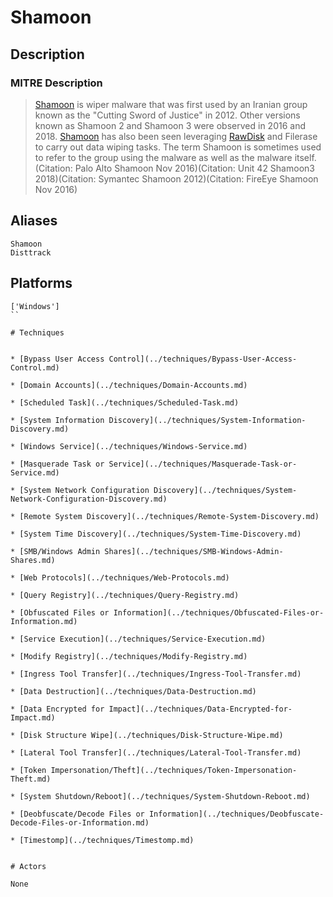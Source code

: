 
# Shamoon

## Description

### MITRE Description

> [Shamoon](https://attack.mitre.org/software/S0140) is wiper malware that was first used by an Iranian group known as the "Cutting Sword of Justice" in 2012. Other versions known as Shamoon 2 and Shamoon 3 were observed in 2016 and 2018. [Shamoon](https://attack.mitre.org/software/S0140) has also been seen leveraging [RawDisk](https://attack.mitre.org/software/S0364) and Filerase to carry out data wiping tasks. The term Shamoon is sometimes used to refer to the group using the malware as well as the malware itself.(Citation: Palo Alto Shamoon Nov 2016)(Citation: Unit 42 Shamoon3 2018)(Citation: Symantec Shamoon 2012)(Citation: FireEye Shamoon Nov 2016)

## Aliases

```
Shamoon
Disttrack
```

## Platforms

```
['Windows']
``

# Techniques


* [Bypass User Access Control](../techniques/Bypass-User-Access-Control.md)

* [Domain Accounts](../techniques/Domain-Accounts.md)
    
* [Scheduled Task](../techniques/Scheduled-Task.md)
    
* [System Information Discovery](../techniques/System-Information-Discovery.md)
    
* [Windows Service](../techniques/Windows-Service.md)
    
* [Masquerade Task or Service](../techniques/Masquerade-Task-or-Service.md)
    
* [System Network Configuration Discovery](../techniques/System-Network-Configuration-Discovery.md)
    
* [Remote System Discovery](../techniques/Remote-System-Discovery.md)
    
* [System Time Discovery](../techniques/System-Time-Discovery.md)
    
* [SMB/Windows Admin Shares](../techniques/SMB-Windows-Admin-Shares.md)
    
* [Web Protocols](../techniques/Web-Protocols.md)
    
* [Query Registry](../techniques/Query-Registry.md)
    
* [Obfuscated Files or Information](../techniques/Obfuscated-Files-or-Information.md)
    
* [Service Execution](../techniques/Service-Execution.md)
    
* [Modify Registry](../techniques/Modify-Registry.md)
    
* [Ingress Tool Transfer](../techniques/Ingress-Tool-Transfer.md)
    
* [Data Destruction](../techniques/Data-Destruction.md)
    
* [Data Encrypted for Impact](../techniques/Data-Encrypted-for-Impact.md)
    
* [Disk Structure Wipe](../techniques/Disk-Structure-Wipe.md)
    
* [Lateral Tool Transfer](../techniques/Lateral-Tool-Transfer.md)
    
* [Token Impersonation/Theft](../techniques/Token-Impersonation-Theft.md)
    
* [System Shutdown/Reboot](../techniques/System-Shutdown-Reboot.md)
    
* [Deobfuscate/Decode Files or Information](../techniques/Deobfuscate-Decode-Files-or-Information.md)
    
* [Timestomp](../techniques/Timestomp.md)
    

# Actors

None
